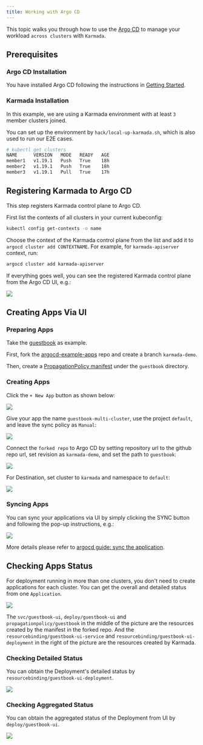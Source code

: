 ```yaml
---
title: Working with Argo CD
---
```


This topic walks you through how to use the [Argo CD](https://github.com/argoproj/argo-cd/) to manage your workload
`across clusters` with `Karmada`.

## Prerequisites
### Argo CD Installation
You have installed Argo CD following the instructions in [Getting Started](https://argo-cd.readthedocs.io/en/stable/getting_started/#getting-started).

### Karmada Installation
In this example, we are using a Karmada environment with at least `3` member clusters joined.

You can set up the environment by `hack/local-up-karmada.sh`, which is also used to run our E2E cases.

```bash
# kubectl get clusters
NAME      VERSION   MODE   READY   AGE
member1   v1.19.1   Push   True    18h
member2   v1.19.1   Push   True    18h
member3   v1.19.1   Pull   True    17h
```

## Registering Karmada to Argo CD
This step registers Karmada control plane to Argo CD.

First list the contexts of all clusters in your current kubeconfig:
```bash
kubectl config get-contexts -o name
```

Choose the context of the Karmada control plane from the list and add it to `argocd cluster add CONTEXTNAME`.
For example, for `karmada-apiserver` context, run:
```bash
argocd cluster add karmada-apiserver
```

If everything goes well, you can see the registered Karmada control plane from the Argo CD UI, e.g.:

![](argocd-register-karmada.png)

## Creating Apps Via UI

### Preparing Apps
Take the [guestbook](https://github.com/argoproj/argocd-example-apps/tree/53e28ff20cc530b9ada2173fbbd64d48338583ba/guestbook)
as example.

First, fork the [argocd-example-apps](https://github.com/argoproj/argocd-example-apps) repo and create a branch
`karmada-demo`.

Then, create a [PropagationPolicy manifest](https://github.com/RainbowMango/argocd-example-apps/blob/e499ea5c6f31b665366bfbe5161737dc8723fb3b/guestbook/propagationpolicy.yaml) under the `guestbook` directory.

### Creating Apps

Click the `+ New App` button as shown below:

![](argocd-new-app.png)

Give your app the name `guestbook-multi-cluster`, use the project `default`, and leave the sync policy as `Manual`:

![](argocd-new-app-name.png)

Connect the `forked repo` to Argo CD by setting repository url to the github repo url, set revision as `karmada-demo`,
and set the path to `guestbook`:

![](argocd-new-app-repo.png)

For Destination, set cluster to `karmada` and namespace to `default`:

![](argocd-new-app-cluster.png)

### Syncing Apps
You can sync your applications via UI by simply clicking the SYNC button and following the pop-up instructions, e.g.:

![](argocd-sync-apps.png)

More details please refer to [argocd guide: sync the application](https://argo-cd.readthedocs.io/en/stable/getting_started/#7-sync-deploy-the-application).

## Checking Apps Status
For deployment running in more than one clusters, you don't need to create applications for each
cluster. You can get the overall and detailed status from one `Application`.

![](argocd-status-overview.png)

The `svc/guestbook-ui`, `deploy/guestbook-ui` and `propagationpolicy/guestbook` in the middle of the picture are the
resources created by the manifest in the forked repo. And the `resourcebinding/guestbook-ui-service` and
`resourcebinding/guestbook-ui-deployment` in the right of the picture are the resources created by Karmada.

### Checking Detailed Status
You can obtain the Deployment's detailed status by `resourcebinding/guestbook-ui-deployment`.

![](argocd-status-resourcebinding.png)

### Checking Aggregated Status
You can obtain the aggregated status of the Deployment from UI by `deploy/guestbook-ui`.

![](argocd-status-aggregated.png)